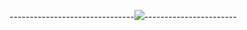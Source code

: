 -------------------------------<img src= "https://scontent.fkhi2-3.fna.fbcdn.net/v/t1.6435-9/192709134_304900214515499_4598032665536936665_n.jpg?_nc_cat=110&ccb=1-3&_nc_sid=730e14&_nc_ohc=cWmyRJ6xIx4AX-aa8hZ&_nc_ht=scontent.fkhi2-3.fna&oh=10b0ef4247d4191d6ab6f679d83db2f0&oe=60D9D726"/>-----------------------
